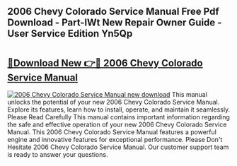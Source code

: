 ## 2006 Chevy Colorado Service Manual Free Pdf Download - Part-lWt New Repair Owner Guide - User Service Edition Yn5Qp

# <h2><a href="http://bc28539.oget.top/?id=2006+Chevy+Colorado+Service+Manual">🔗Download New 👉🔴 2006 Chevy Colorado Service Manual</a></h2>

[![2006 Chevy Colorado Service Manual new download](https://i.imgur.com/5g1atiW.png)](http://bc28539.oget.top/?id=2006+Chevy+Colorado+Service+Manual)
This manual unlocks the potential of your new 2006 Chevy Colorado Service Manual. Explore its features, learn how to install, operate, and maintain it seamlessly. Please Read Carefully This manual contains important information regarding the safe and effective operation of your new 2006 Chevy Colorado Service Manual. This 2006 Chevy Colorado Service Manual features a powerful engine and innovative features for exceptional performance. Please Don't Hesitate 2006 Chevy Colorado Service Manual. Our customer support team is ready to answer your questions.

